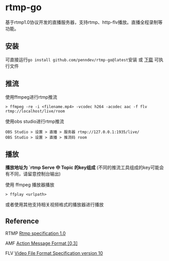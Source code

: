 # rtmp-go

基于rtmp1.0协议开发的直播服务器，支持rtmp、http-flv播放。直播全程录制等功能。

## 安装

可直接运行`go install github.com/penndev/rtmp-go@latest`安装 或  [下载](./releases) 可执行文件


## 推流

使用ffmpeg进行rtmp推流
```
> ffmpeg -re -i <filename.mp4> -vcodec h264 -acodec aac -f flv rtmp://localhost/live/room
```


使用obs studio进行rtmp推流
```
OBS Studio > 设置 > 直播 > 服务器 rtmp://127.0.0.1:1935/live/
OBS Studio > 设置 > 直播 > 推流码 room
```

## 播放

**播放地址为 `rtmp Serve 中 Topic 的key组成** (不同的推流工具组成的key可能会有不同，请留意控制台输出)

使用 ffmpeg 播放器播放
```
> ffplay <urlpath>
```
或者使用其他支持相关视频格式的播放器进行播放

## Reference 

RTMP [Rtmp specification 1.0](./docs/rtmp_specification_1.0.pdf)

AMF [Action Message Format [0,3]](./docs/amf0-file-format-specification.pdf)

FLV [Video File Format Specification version 10](./docs/video_file_format_spec_v10.pdf)
